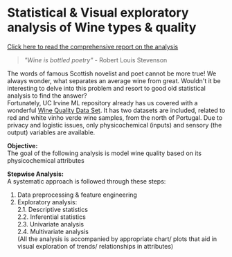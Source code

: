 # Statistical & Visual exploratory analysis of Wine types & quality

[Click here to read the comprehensive report on the analysis](!https://github.com/DataSorcerer/Statistical-and-Predictive-Modelling-Wine-Quality/blob/master/Wine_Quality_Analysis.ipynb)

> *"Wine is bottled poetry"* - Robert Louis Stevenson

The words of famous Scottish novelist and poet cannot be more true! 
We always wonder, what separates an average wine from great. Wouldn't it be interesting to delve into this problem and resort to good old statistical analysis to find the answer?    
Fortunately, UC Irvine ML repository already has us covered with a wonderful [Wine Quality Data Set](!https://archive.ics.uci.edu/ml/datasets/wine+quality). It has two datasets are included, related to red and white vinho verde wine samples, from the north of Portugal. Due to privacy and logistic issues, only physicochemical (inputs) and sensory (the output) variables are available.     

**Objective:**    
The goal of the following analysis is model wine quality based on its physicochemical attributes    

**Stepwise Analysis:**    
A systematic approach is followed through these steps:   
1. Data preprocessing & feature engineering    
2. Exploratory analysis:    
    2.1. Descriptive statistics    
    2.2. Inferential statistics    
    2.3. Univariate analysis    
    2.4. Multivariate analysis     
(All the analysis is accompanied by appropriate chart/ plots that aid in visual exploration of trends/ relationships in attributes)
